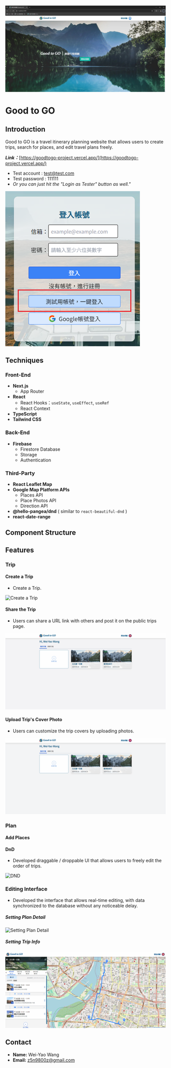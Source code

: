 ![Home](https://github.com/carlwang1995/good-to-go/blob/main/public/readme/homePage.jpg)
# Good to GO
## Introduction
Good to GO is a travel itinerary planning website that allows users to create trips, search for places, and edit travel plans freely.

***Link：***[https://goodtogo-project.vercel.app/](https://goodtogo-project.vercel.app/)
* Test account : test@test.com
* Test password : 111111
* *Or you can just hit the "Login as Tester" button as well."*

![Login](https://github.com/carlwang1995/good-to-go/blob/main/public/readme/login.png)
## Techniques
### Front-End
* **Next.js**
  * App Router
* **React**
  * React Hooks：`useState`, `useEffect`, `useRef`
  * React Context
* **TypeScript**
* **Tailwind CSS**
### Back-End
* **Firebase**
  * Firestore Database
  * Storage
  * Authentication
### Third-Party
* **React Leaflet Map**
* **Google Map Platform APIs**
  * Places API
  * Place Photos API
  * Direction API
* **@hello-pangea/dnd** ( similar to `react-beautiful-dnd` )
* **react-date-range**
## Component Structure
## Features
### Trip
#### Create a Trip
* Create a Trip.

![Create a Trip](https://github.com/carlwang1995/good-to-go/blob/main/public/readme/createTrip.gif)
#### Share the Trip
* Users can share a URL link with others and post it on the public trips page.

![Share the Trip](https://github.com/carlwang1995/good-to-go/blob/main/public/readme/setPrivacy.gif)
#### Upload Trip's Cover Photo
* Users can customize the trip covers by uploading photos.

![Upload Trip's Cover Photo](https://github.com/carlwang1995/good-to-go/blob/main/public/readme/uploadPhoto.gif)
### Plan
#### Add Places
#### DnD
* Developed draggable / droppable UI that allows users to freely edit the order of trips.

![DND](https://github.com/carlwang1995/good-to-go/blob/main/public/readme/DND%26Delete.gif)
### Editing Interface
* Developed the interface that allows real-time editing, with data synchronized to the database without any noticeable delay.
##### Setting Plan Detail
![Setting Plan Detail](https://github.com/carlwang1995/good-to-go/blob/main/public/readme/SettingPlanDetail.gif)
##### Setting Trip Info
![Setting Trip Info](https://github.com/carlwang1995/good-to-go/blob/main/public/readme/SettingTripInfo.gif)



## Contact
* **Name:** Wei-Yao Wang
* **Email:** z5n9800z@gmail.com 
